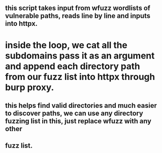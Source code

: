 ## this script takes input from wfuzz wordlists of vulnerable paths, reads line by line and inputs into httpx.
# inside the loop, we cat all the subdomains pass it as an argument and append each directory path from our fuzz list into httpx through burp proxy.
## this helps find valid directories and much easier to discover paths, we can use any directory fuzzing list in this, just replace wfuzz with any other
## fuzz list.
